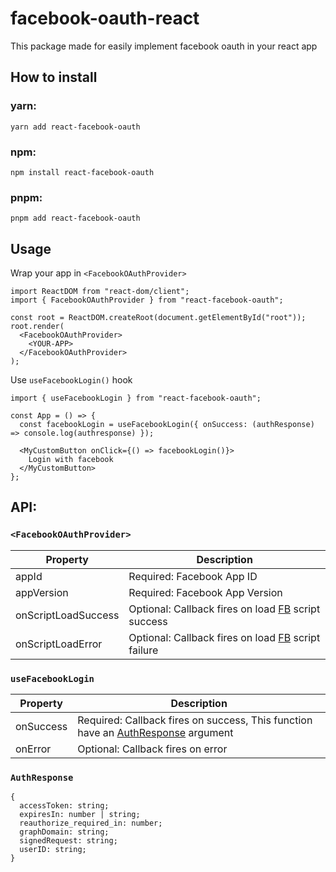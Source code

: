 # facebook-oauth-react

This package made for easily implement facebook oauth in your react app

## How to install

### yarn:

    yarn add react-facebook-oauth

### npm:

    npm install react-facebook-oauth

### pnpm:

    pnpm add react-facebook-oauth

## Usage

Wrap your app in `<FacebookOAuthProvider>`

    import ReactDOM from "react-dom/client";
    import { FacebookOAuthProvider } from "react-facebook-oauth";

    const root = ReactDOM.createRoot(document.getElementById("root"));
    root.render(
      <FacebookOAuthProvider>
        <YOUR-APP>
      </FacebookOAuthProvider>
    );

Use `useFacebookLogin()` hook

    import { useFacebookLogin } from "react-facebook-oauth";

    const App = () => {
      const facebookLogin = useFacebookLogin({ onSuccess: (authResponse) => console.log(authresponse) });

      <MyCustomButton onClick={() => facebookLogin()}>
        Login with facebook
      </MyCustomButton>
    };

## API:

### `<FacebookOAuthProvider>`

|Property|Description|
|--------|-----------|
|appId|Required: Facebook App ID|
|appVersion|Required: Facebook App Version|
|onScriptLoadSuccess|Optional: Callback fires on load [FB](https://connect.facebook.net/en_US/sdk.js) script success|
|onScriptLoadError|Optional: Callback fires on load [FB](https://connect.facebook.net/en_US/sdk.js) script failure|

### `useFacebookLogin`

|Property|Description|
|--------|-----------|
|onSuccess|Required: Callback fires on success, This function have an [AuthResponse](#AuthResponse) argument|
|onError|Optional: Callback fires on error|

### `AuthResponse`

    {
      accessToken: string;
      expiresIn: number | string;
      reauthorize_required_in: number;
      graphDomain: string;
      signedRequest: string;
      userID: string;
    }
